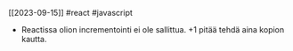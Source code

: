 [[2023-09-15]] #react #javascript 
- Reactissa olion incrementointi ei ole sallittua. +1 pitää tehdä aina kopion kautta.